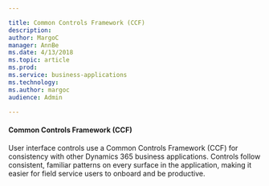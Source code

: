 ```yaml
---

title: Common Controls Framework (CCF)
description: 
author: MargoC
manager: AnnBe
ms.date: 4/13/2018
ms.topic: article
ms.prod: 
ms.service: business-applications
ms.technology: 
ms.author: margoc
audience: Admin

---
```

#### Common Controls Framework (CCF)



User interface controls use a Common Controls Framework (CCF) for consistency
with other Dynamics 365 business applications. Controls follow consistent,
familiar patterns on every surface in the application, making it easier for
field service users to onboard and be productive.
